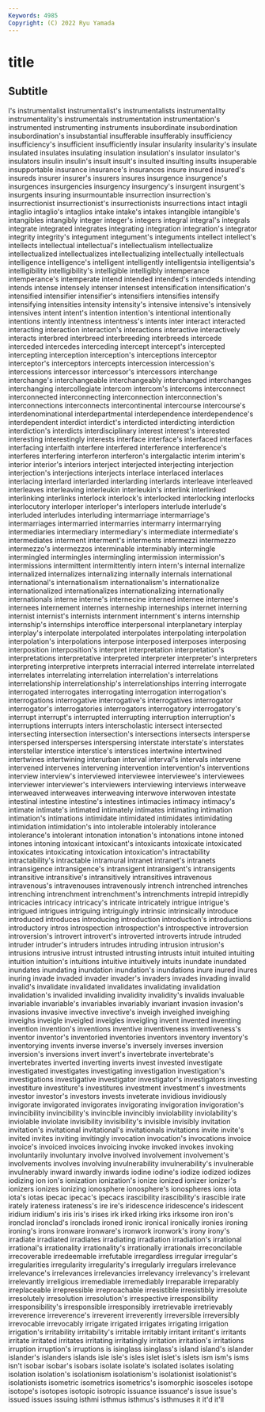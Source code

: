 ```yaml
---
Keywords: 4985
Copyright: (C) 2022 Ryu Yamada
---
```



# title

## Subtitle
l's instrumentalist instrumentalist's instrumentalists instrumentality instrumentality's instrumentals
instrumentation instrumentation's instrumented instrumenting instruments insubordinate insubordination insubordination's insubstantial insufferable
insufferably insufficiency insufficiency's insufficient insufficiently insular insularity insularity's insulate insulated
insulates insulating insulation insulation's insulator insulator's insulators insulin insulin's insult
insult's insulted insulting insults insuperable insupportable insurance insurance's insurances insure
insured insured's insureds insurer insurer's insurers insures insurgence insurgence's insurgences
insurgencies insurgency insurgency's insurgent insurgent's insurgents insuring insurmountable insurrection insurrection's
insurrectionist insurrectionist's insurrectionists insurrections intact intagli intaglio intaglio's intaglios intake
intake's intakes intangible intangible's intangibles intangibly integer integer's integers integral
integral's integrals integrate integrated integrates integrating integration integration's integrator integrity
integrity's integument integument's integuments intellect intellect's intellects intellectual intellectual's intellectualism
intellectualize intellectualized intellectualizes intellectualizing intellectually intellectuals intelligence intelligence's intelligent intelligently
intelligentsia intelligentsia's intelligibility intelligibility's intelligible intelligibly intemperance intemperance's intemperate intend
intended intended's intendeds intending intends intense intensely intenser intensest intensification
intensification's intensified intensifier intensifier's intensifiers intensifies intensify intensifying intensities intensity
intensity's intensive intensive's intensively intensives intent intent's intention intention's intentional
intentionally intentions intently intentness intentness's intents inter interact interacted interacting
interaction interaction's interactions interactive interactively interacts interbred interbreed interbreeding interbreeds
intercede interceded intercedes interceding intercept intercept's intercepted intercepting interception interception's
interceptions interceptor interceptor's interceptors intercepts intercession intercession's intercessions intercessor intercessor's
intercessors interchange interchange's interchangeable interchangeably interchanged interchanges interchanging intercollegiate intercom
intercom's intercoms interconnect interconnected interconnecting interconnection interconnection's interconnections interconnects intercontinental
intercourse intercourse's interdenominational interdepartmental interdependence interdependence's interdependent interdict interdict's interdicted
interdicting interdiction interdiction's interdicts interdisciplinary interest interest's interested interesting interestingly
interests interface interface's interfaced interfaces interfacing interfaith interfere interfered interference
interference's interferes interfering interferon interferon's intergalactic interim interim's interior interior's
interiors interject interjected interjecting interjection interjection's interjections interjects interlace interlaced
interlaces interlacing interlard interlarded interlarding interlards interleave interleaved interleaves interleaving
interleukin interleukin's interlink interlinked interlinking interlinks interlock interlock's interlocked interlocking
interlocks interlocutory interloper interloper's interlopers interlude interlude's interluded interludes interluding
intermarriage intermarriage's intermarriages intermarried intermarries intermarry intermarrying intermediaries intermediary intermediary's
intermediate intermediate's intermediates interment interment's interments intermezzi intermezzo intermezzo's intermezzos
interminable interminably intermingle intermingled intermingles intermingling intermission intermission's intermissions intermittent
intermittently intern intern's internal internalize internalized internalizes internalizing internally internals
international international's internationalism internationalism's internationalize internationalized internationalizes internationalizing internationally internationals
interne interne's internecine interned internee internee's internees internement internes interneship
interneships internet interning internist internist's internists internment internment's interns internship
internship's internships interoffice interpersonal interplanetary interplay interplay's interpolate interpolated interpolates
interpolating interpolation interpolation's interpolations interpose interposed interposes interposing interposition interposition's
interpret interpretation interpretation's interpretations interpretative interpreted interpreter interpreter's interpreters interpreting
interpretive interprets interracial interred interrelate interrelated interrelates interrelating interrelation interrelation's
interrelations interrelationship interrelationship's interrelationships interring interrogate interrogated interrogates interrogating interrogation
interrogation's interrogations interrogative interrogative's interrogatives interrogator interrogator's interrogatories interrogators interrogatory
interrogatory's interrupt interrupt's interrupted interrupting interruption interruption's interruptions interrupts inters
interscholastic intersect intersected intersecting intersection intersection's intersections intersects intersperse interspersed
intersperses interspersing interstate interstate's interstates interstellar interstice interstice's interstices intertwine
intertwined intertwines intertwining interurban interval interval's intervals intervene intervened intervenes
intervening intervention intervention's interventions interview interview's interviewed interviewee interviewee's interviewees
interviewer interviewer's interviewers interviewing interviews interweave interweaved interweaves interweaving interwove
interwoven intestate intestinal intestine intestine's intestines intimacies intimacy intimacy's intimate
intimate's intimated intimately intimates intimating intimation intimation's intimations intimidate intimidated
intimidates intimidating intimidation intimidation's into intolerable intolerably intolerance intolerance's intolerant
intonation intonation's intonations intone intoned intones intoning intoxicant intoxicant's intoxicants
intoxicate intoxicated intoxicates intoxicating intoxication intoxication's intractability intractability's intractable intramural
intranet intranet's intranets intransigence intransigence's intransigent intransigent's intransigents intransitive intransitive's
intransitively intransitives intravenous intravenous's intravenouses intravenously intrench intrenched intrenches intrenching
intrenchment intrenchment's intrenchments intrepid intrepidly intricacies intricacy intricacy's intricate intricately
intrigue intrigue's intrigued intrigues intriguing intriguingly intrinsic intrinsically introduce introduced
introduces introducing introduction introduction's introductions introductory intros introspection introspection's introspective
introversion introversion's introvert introvert's introverted introverts intrude intruded intruder intruder's
intruders intrudes intruding intrusion intrusion's intrusions intrusive intrust intrusted intrusting
intrusts intuit intuited intuiting intuition intuition's intuitions intuitive intuitively intuits
inundate inundated inundates inundating inundation inundation's inundations inure inured inures
inuring invade invaded invader invader's invaders invades invading invalid invalid's
invalidate invalidated invalidates invalidating invalidation invalidation's invalided invaliding invalidity invalidity's
invalids invaluable invariable invariable's invariables invariably invariant invasion invasion's invasions
invasive invective invective's inveigh inveighed inveighing inveighs inveigle inveigled inveigles
inveigling invent invented inventing invention invention's inventions inventive inventiveness inventiveness's
inventor inventor's inventoried inventories inventors inventory inventory's inventorying invents inverse
inverse's inversely inverses inversion inversion's inversions invert invert's invertebrate invertebrate's
invertebrates inverted inverting inverts invest invested investigate investigated investigates investigating
investigation investigation's investigations investigative investigator investigator's investigators investing investiture investiture's
investitures investment investment's investments investor investor's investors invests inveterate invidious
invidiously invigorate invigorated invigorates invigorating invigoration invigoration's invincibility invincibility's invincible
invincibly inviolability inviolability's inviolable inviolate invisibility invisibility's invisible invisibly invitation
invitation's invitational invitational's invitationals invitations invite invite's invited invites inviting
invitingly invocation invocation's invocations invoice invoice's invoiced invoices invoicing invoke
invoked invokes invoking involuntarily involuntary involve involved involvement involvement's involvements
involves involving invulnerability invulnerability's invulnerable invulnerably inward inwardly inwards iodine
iodine's iodize iodized iodizes iodizing ion ion's ionization ionization's ionize
ionized ionizer ionizer's ionizers ionizes ionizing ionosphere ionosphere's ionospheres ions
iota iota's iotas ipecac ipecac's ipecacs irascibility irascibility's irascible irate
irately irateness irateness's ire ire's iridescence iridescence's iridescent iridium iridium's
iris iris's irises irk irked irking irks irksome iron iron's
ironclad ironclad's ironclads ironed ironic ironical ironically ironies ironing ironing's
irons ironware ironware's ironwork ironwork's irony irony's irradiate irradiated irradiates
irradiating irradiation irradiation's irrational irrational's irrationality irrationality's irrationally irrationals irreconcilable
irrecoverable irredeemable irrefutable irregardless irregular irregular's irregularities irregularity irregularity's irregularly
irregulars irrelevance irrelevance's irrelevances irrelevancies irrelevancy irrelevancy's irrelevant irrelevantly irreligious
irremediable irremediably irreparable irreparably irreplaceable irrepressible irreproachable irresistible irresistibly irresolute
irresolutely irresolution irresolution's irrespective irresponsibility irresponsibility's irresponsible irresponsibly irretrievable irretrievably
irreverence irreverence's irreverent irreverently irreversible irreversibly irrevocable irrevocably irrigate irrigated
irrigates irrigating irrigation irrigation's irritability irritability's irritable irritably irritant irritant's
irritants irritate irritated irritates irritating irritatingly irritation irritation's irritations irruption
irruption's irruptions is isinglass isinglass's island island's islander islander's islanders
islands isle isle's isles islet islet's islets ism ism's isms
isn't isobar isobar's isobars isolate isolate's isolated isolates isolating isolation
isolation's isolationism isolationism's isolationist isolationist's isolationists isometric isometrics isometrics's isomorphic
isosceles isotope isotope's isotopes isotopic isotropic issuance issuance's issue issue's
issued issues issuing isthmi isthmus isthmus's isthmuses it it'd it'll
